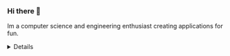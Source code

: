 ### Hi there 👋

Im a computer science and engineering enthusiast creating applications for fun.

<details>
<summary>
  Details
</summary>

### What I do

I do almost any type of programming I can, although with an emphasis on systems and desktop application programming. I approach every challenge with an open mindset and being ready to learn. I have spent time around a multitude of operating systems, programming languges and other systems requiring me to constantly learn new technologies. While most of my work is on github, some of what I do does not have enough substance to be uploaded to github. I am really passionate about systems programming and electrical engineering, and plan to study it in college. I also spend time taking on mechanical enginnering projects such as building DIY sim racing cockpits and building robots for Vex Robotics competitions.

### What im working on
 - UIKit desktop adaptation
     - Make UIKit work and be programmable on a desktop enviroment without a ti-nspire emulator.
 - JReverse
     - Making a installer application and patching bugs
 - Website
     - Writing up project overviews and developing pages for <a href="https://aaronwilk.dev" target="_blank">My Website</a>
### Github Stats

![Github Stats](https://github-readme-stats.vercel.app/api/?username=tubaplayerdis&show_icons=true&count_private=true&theme=react)

## My skills 📜

### Web Technologies 🌐
 - JavaScript
 - HTML
 - CSS
 - TypeScript
 - Bootstrap
 - Node.js
 - Discord.js

### Application Technologies 💻
 - C
 - C++
 - Boost C++
 - WinUI 3 C++
 - OpenGl
 - Java Native Interface
 - Java Vitrual Machine Tool Interface
 - Java
 - Java Swing
 - Java FX
 - C#
 - WinForms C#
 - WPF C#
 - WinUI 3 C#
 - Python
 - Beamng Lua

### Integrated System Technologies 💾
 - Raspberry PI
 - Arduino
 - TI-Nspire
 - Micropython

### Operating Systems 🖥️
 - Windows 10/11
 - Raspbian
 - Chrome OS
 - Debian

## What I'm currently learning 📚

- Vex Robotics C++/Python
- PyGame
- Advanced Fusion 360

### Languages Use

![UsedL anguages](https://github-readme-stats.vercel.app/api/top-langs/?username=tubaplayerdis&show_icons=true&count_private=true&theme=react&langs_count=10&layout=compact)

</details>

